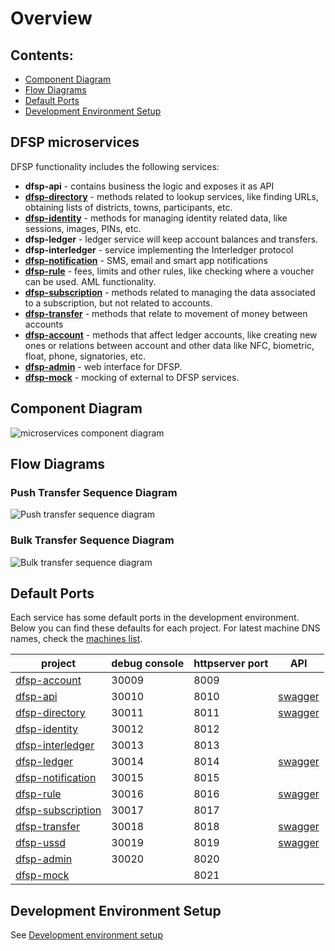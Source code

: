 # Overview

## Contents:

- [Component Diagram](#component-diagram)
- [Flow Diagrams](#flow-diagrams)
- [Default Ports](#default-ports)
- [Development Environment Setup](#development-environment-setup)


## DFSP microservices

DFSP functionality includes the following services:

- **dfsp-api** - contains business the logic and exposes it as API
- **[dfsp-directory](directory.md)** - methods related to lookup services, like finding URLs, obtaining lists of districts, towns, participants, etc.
- **[dfsp-identity](identity.md)** - methods for managing identity related data, like sessions, images, PINs, etc.
- **dfsp-ledger** - ledger service will keep account balances and transfers.
- **dfsp-interledger** - service implementing the Interledger protocol
- **[dfsp-notification](notification.md)** - SMS, email and smart app notifications
- **[dfsp-rule](rule.md)** - fees, limits and other rules, like checking where a voucher can be used. AML functionality.
- **[dfsp-subscription](subscription.md)** - methods related to managing the data associated to a subscription, but not related to accounts.
- **[dfsp-transfer](transfer.md)** - methods that relate to movement of money between accounts
- **[dfsp-account](account.md)** - methods that affect ledger accounts, like creating new ones or relations between account and other data like NFC, biometric, float, phone, signatories, etc.
- **[dfsp-admin](admin.md)** - web interface for DFSP.
- **[dfsp-mock](mock.md)** - mocking of external to DFSP services.

## Component Diagram

![microservices component diagram](./microServices.png)

## Flow Diagrams

### Push Transfer Sequence Diagram

![Push transfer sequence diagram](./transfer.push.create.png)

### Bulk Transfer Sequence Diagram

![Bulk transfer sequence diagram](./transfer.bulk.create.png)

## Default Ports

Each service has some default ports in the development environment. Below you can find these defaults for each project. For latest machine DNS names, check the [machines list](https://github.com/LevelOneProject/Docs/blob/master/AWS/Infrastructure/machines.md).

| project                                                                       | debug console    |  httpserver port | API
| ---------------                                                               | ------------     | ---------------  | -----------
| [dfsp-account](https://github.com/LevelOneProject/dfsp-account)               | 30009            | 8009             |
| [dfsp-api](https://github.com/LevelOneProject/dfsp-api)                       | 30010            | 8010             | [swagger](http://ec2-35-163-231-111.us-west-2.compute.amazonaws.com:8010/documentation)
| [dfsp-directory](https://github.com/LevelOneProject/dfsp-directory)           | 30011            | 8011             | [swagger](http://ec2-35-163-231-111.us-west-2.compute.amazonaws.com:8011/documentation)
| [dfsp-identity](https://github.com/LevelOneProject/dfsp-identity)             | 30012            | 8012             |
| [dfsp-interledger](https://github.com/LevelOneProject/dfsp-interledger)       | 30013            | 8013             |
| [dfsp-ledger](https://github.com/LevelOneProject/dfsp-ledger)                 | 30014            | 8014             | [swagger](http://ec2-35-163-231-111.us-west-2.compute.amazonaws.com:8014/documentation)
| [dfsp-notification](https://github.com/LevelOneProject/dfsp-notification)     | 30015            | 8015             |
| [dfsp-rule](https://github.com/LevelOneProject/dfsp-rule)                     | 30016            | 8016             | [swagger](http://ec2-35-163-231-111.us-west-2.compute.amazonaws.com:8016/documentation)
| [dfsp-subscription](https://github.com/LevelOneProject/dfsp-subscription)     | 30017            | 8017             |
| [dfsp-transfer](https://github.com/LevelOneProject/dfsp-transfer)             | 30018            | 8018             | [swagger](http://ec2-35-163-231-111.us-west-2.compute.amazonaws.com:8018/documentation)
| [dfsp-ussd](https://github.com/LevelOneProject/dfsp-ussd)                     | 30019            | 8019             | [swagger](http://ec2-35-163-231-111.us-west-2.compute.amazonaws.com:8019/documentation)
| [dfsp-admin](https://github.com/LevelOneProject/dfsp-admin)                   | 30020            | 8020             |
| [dfsp-mock](https://github.com/LevelOneProject/dfsp-mock)                     |                  | 8021             |

## Development Environment Setup

See [Development environment setup](development.md)
